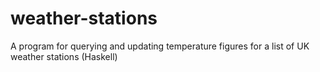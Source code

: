 # weather-stations
A program for querying and updating temperature figures for a list of UK weather stations (Haskell)
